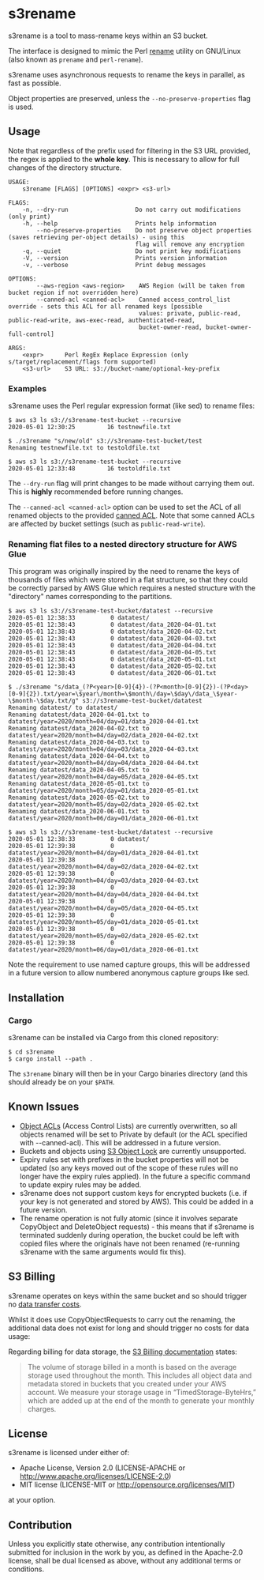 # s3rename

s3rename is a tool to mass-rename keys within an S3 bucket.

The interface is designed to mimic the Perl [rename](https://www.unix.com/man-page/linux/1/prename/) utility on
GNU/Linux (also known as `prename` and `perl-rename`).

s3rename uses asynchronous requests to rename the keys in parallel, as
fast as possible.

Object properties are preserved, unless the `--no-preserve-properties` 
flag is
used.

## Usage

Note that regardless of the prefix used for filtering in the S3 URL
provided, the regex is applied to the __whole key__. This is necessary
to allow for full changes of the directory structure.

```
USAGE:
    s3rename [FLAGS] [OPTIONS] <expr> <s3-url>

FLAGS:
    -n, --dry-run                   Do not carry out modifications (only print)
    -h, --help                      Prints help information
        --no-preserve-properties    Do not preserve object properties (saves retrieving per-object details) - using this
                                    flag will remove any encryption
    -q, --quiet                     Do not print key modifications
    -V, --version                   Prints version information
    -v, --verbose                   Print debug messages

OPTIONS:
        --aws-region <aws-region>    AWS Region (will be taken from bucket region if not overridden here)
        --canned-acl <canned-acl>    Canned access_control_list override - sets this ACL for all renamed keys [possible
                                     values: private, public-read, public-read-write, aws-exec-read, authenticated-read,
                                     bucket-owner-read, bucket-owner-full-control]

ARGS:
    <expr>      Perl RegEx Replace Expression (only s/target/replacement/flags form supported)
    <s3-url>    S3 URL: s3://bucket-name/optional-key-prefix
```

### Examples

s3rename uses the Perl regular expression format (like sed) to rename
files:

```
$ aws s3 ls s3://s3rename-test-bucket --recursive
2020-05-01 12:30:25         16 testnewfile.txt

$ ./s3rename "s/new/old" s3://s3rename-test-bucket/test
Renaming testnewfile.txt to testoldfile.txt

$ aws s3 ls s3://s3rename-test-bucket --recursive
2020-05-01 12:33:48         16 testoldfile.txt
```

The `--dry-run` flag will print changes to be made without carrying them
out. This is __highly__ recommended before running changes.

The `--canned-acl <canned-acl>` option can be used to set the ACL of all
renamed objects to the provided [canned ACL](https://docs.aws.amazon.com/AmazonS3/latest/dev/acl-overview.html#canned-acl).
Note that some canned ACLs are affected by bucket settings (such as
`public-read-write`).

### Renaming flat files to a nested directory structure for AWS Glue

This program was originally inspired by the need to rename the keys of 
thousands of files which were stored in a flat structure, so that they
could be correctly parsed by AWS Glue which requires a nested structure 
with the "directory" names corresponding to the partitions.

```
$ aws s3 ls s3://s3rename-test-bucket/datatest --recursive
2020-05-01 12:38:33          0 datatest/
2020-05-01 12:38:43          0 datatest/data_2020-04-01.txt
2020-05-01 12:38:43          0 datatest/data_2020-04-02.txt
2020-05-01 12:38:43          0 datatest/data_2020-04-03.txt
2020-05-01 12:38:43          0 datatest/data_2020-04-04.txt
2020-05-01 12:38:43          0 datatest/data_2020-04-05.txt
2020-05-01 12:38:43          0 datatest/data_2020-05-01.txt
2020-05-01 12:38:43          0 datatest/data_2020-05-02.txt
2020-05-01 12:38:43          0 datatest/data_2020-06-01.txt

$ ./s3rename "s/data_(?P<year>[0-9]{4})-(?P<month>[0-9]{2})-(?P<day>[0-9]{2}).txt/year=\$year\/month=\$month\/day=\$day\/data_\$year-\$month-\$day.txt/g" s3://s3rename-test-bucket/datatest
Renaming datatest/ to datatest/
Renaming datatest/data_2020-04-01.txt to datatest/year=2020/month=04/day=01/data_2020-04-01.txt
Renaming datatest/data_2020-04-02.txt to datatest/year=2020/month=04/day=02/data_2020-04-02.txt
Renaming datatest/data_2020-04-03.txt to datatest/year=2020/month=04/day=03/data_2020-04-03.txt
Renaming datatest/data_2020-04-04.txt to datatest/year=2020/month=04/day=04/data_2020-04-04.txt
Renaming datatest/data_2020-04-05.txt to datatest/year=2020/month=04/day=05/data_2020-04-05.txt
Renaming datatest/data_2020-05-01.txt to datatest/year=2020/month=05/day=01/data_2020-05-01.txt
Renaming datatest/data_2020-05-02.txt to datatest/year=2020/month=05/day=02/data_2020-05-02.txt
Renaming datatest/data_2020-06-01.txt to datatest/year=2020/month=06/day=01/data_2020-06-01.txt

$ aws s3 ls s3://s3rename-test-bucket/datatest --recursive
2020-05-01 12:38:33          0 datatest/
2020-05-01 12:39:38          0 datatest/year=2020/month=04/day=01/data_2020-04-01.txt
2020-05-01 12:39:38          0 datatest/year=2020/month=04/day=02/data_2020-04-02.txt
2020-05-01 12:39:38          0 datatest/year=2020/month=04/day=03/data_2020-04-03.txt
2020-05-01 12:39:38          0 datatest/year=2020/month=04/day=04/data_2020-04-04.txt
2020-05-01 12:39:38          0 datatest/year=2020/month=04/day=05/data_2020-04-05.txt
2020-05-01 12:39:38          0 datatest/year=2020/month=05/day=01/data_2020-05-01.txt
2020-05-01 12:39:38          0 datatest/year=2020/month=05/day=02/data_2020-05-02.txt
2020-05-01 12:39:38          0 datatest/year=2020/month=06/day=01/data_2020-06-01.txt
```

Note the requirement to use named capture groups, this will be addressed
in a future version to allow numbered anonymous capture groups like sed.

## Installation

### Cargo

s3rename can be installed via Cargo from this cloned repository:

```
$ cd s3rename
$ cargo install --path .
```

The `s3rename` binary will then be in your Cargo binaries directory (and
this should already be on your `$PATH`.

## Known Issues

* [Object ACLs](https://docs.aws.amazon.com/AmazonS3/latest/dev/acl-overview.html) 
  (Access Control Lists) are currently overwritten, so all objects 
  renamed will be set to Private by default (or the ACL specified with
  --canned-acl). This will be addressed in a
  future version.
* Buckets and objects using [S3 Object
  Lock](https://docs.aws.amazon.com/AmazonS3/latest/dev/object-lock-overview.html)
  are currently unsupported.
* Expiry rules set with prefixes in the bucket properties will not be 
  updated (so any keys moved out of the scope of these rules will no
  longer have the expiry rules applied). In the future a specific
  command to update expiry rules may be added.
* s3rename does not support custom keys for encrypted buckets (i.e. if
  your key is not generated and stored by AWS). This could be added in a
  future version.
* The rename operation is not fully atomic (since it involves
  separate CopyObject and DeleteObject requests) - this means that if
  s3rename is terminated suddenly during operation, the bucket could be left with
  copied files where the originals have not been renamed (re-running
  s3rename with the same arguments would fix this). 

## S3 Billing

s3rename operates on keys within the same bucket and so should trigger
no [data transfer costs](https://aws.amazon.com/s3/pricing/).

Whilst it does use CopyObjectRequests to carry out the renaming, the
additional data does not exist for long and should trigger no costs for
data usage:

Regarding billing for data storage, the [S3 Billing documentation](https://aws.amazon.com/s3/faqs/#Billing) states:

> The volume of storage billed in a month is based on the average storage used throughout the month.
> This includes all object data and metadata stored in buckets that you created under your AWS account.
> We measure your storage usage in “TimedStorage-ByteHrs,” which are added up at the end of the month to generate your monthly charges.

## License

s3rename is licensed under either of:

* Apache License, Version 2.0 (LICENSE-APACHE or http://www.apache.org/licenses/LICENSE-2.0)
* MIT license (LICENSE-MIT or http://opensource.org/licenses/MIT)

at your option.

## Contribution

Unless you explicitly state otherwise, any contribution intentionally submitted
for inclusion in the work by you, as defined in the Apache-2.0 license,
shall be dual licensed as above, without any additional terms or conditions.

